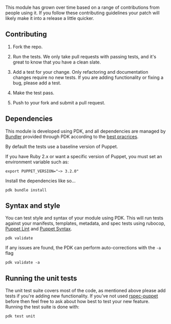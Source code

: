This module has grown over time based on a range of contributions from
people using it. If you follow these contributing guidelines your patch
will likely make it into a release a little quicker.

## Contributing

1. Fork the repo.

2. Run the tests. We only take pull requests with passing tests, and
   it's great to know that you have a clean slate.

3. Add a test for your change. Only refactoring and documentation
   changes require no new tests. If you are adding functionality
   or fixing a bug, please add a test.

4. Make the test pass.

5. Push to your fork and submit a pull request.

## Dependencies

This module is developed using PDK, and all dependencies are managed by
[Bundler](http://bundler.io/) provided through PDK according to the [best
pracrices](https://puppet.com/docs/pdk/1.x/pdk_testing.html).

By default the tests use a baseline version of Puppet.

If you have Ruby 2.x or want a specific version of Puppet,
you must set an environment variable such as:

    export PUPPET_VERSION="~> 3.2.0"

Install the dependencies like so...

    pdk bundle install

## Syntax and style

You can test style and syntax of your module using PDK.  This will run tests
against your manifests, templates, metadata, and spec tests using rubocop,
[Puppet Lint](http://puppet-lint.com/) and [Puppet Syntax](https://github.com/gds-operations/puppet-syntax).

    pdk validate

If any issues are found, the PDK can perform auto-corrections with the `-a` flag

    pdk validate -a

## Running the unit tests

The unit test suite covers most of the code, as mentioned above please
add tests if you're adding new functionality. If you've not used
[rspec-puppet](http://rspec-puppet.com/) before then feel free to ask
about how best to test your new feature. Running the test suite is done
with:

    pdk test unit

